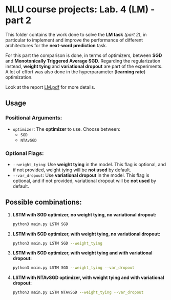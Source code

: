# NLU course projects: Lab. 4 (LM) - part 2
This folder contains the work done to solve the **LM task** *(part 2)*, in particular to implement and improve the performance of different architectures for the **next-word prediction** task.

For this part the comparison is done, in terms of optimizers, between **SGD** and **Monotonically Triggered Average SGD**. Regarding the regularization instead, **weight tying** and **variational dropout** are part of the experiments. A lot of effort was also done in the hyperparameter (**learning rate**) optimization.

Look at the report [LM.pdf](../LM.pdf) for more details. 

## Usage

### Positional Arguments:
- `optimizer`: The **optimizer** to use. Choose between:
  - `SGD`
  - `NTAvSGD`

### Optional Flags:
- `--weight_tying`: Use **weight tying** in the model. This flag is optional, and if not provided, weight tying will be **not used** by default.
- `--var_dropout`: Use **variational dropout** in the model. This flag is optional, and if not provided, variational dropout will be **not used** by default.

## Possible combinations:

1. **LSTM with SGD optimizer, no weight tying, no variational dropout:**

   ```bash
   python3 main.py LSTM SGD
   ```

2. **LSTM with SGD optimizer, with weight tying, no variational dropout:**

   ```bash
   python3 main.py LSTM SGD --weight_tying
   ```
3. **LSTM with SGD optimizer, with weight tying and with variational dropout:**

   ```bash
   python3 main.py LSTM SGD --weight_tying --var_dropout
   ```

4. **LSTM with NTAvSGD optimizer, with weight tying and with variational dropout:**

   ```bash
   python3 main.py LSTM NTAvSGD --weight_tying --var_dropout
   ```

